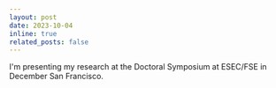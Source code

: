 ```yaml
---
layout: post
date: 2023-10-04
inline: true
related_posts: false
---
```


I'm presenting my research at the Doctoral Symposium at ESEC/FSE in December San Francisco.
